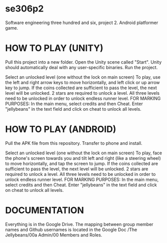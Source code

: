 se306p2
=======

Software engineering three hundred and six, project 2. Android platformer game.

HOW TO PLAY (UNITY)
===================

Pull this project into a new folder.
Open the Unity scene called "Start". Unity should automatically deal with any user-specific binaries.
Run the project.

Select an unlocked level (one without the lock on main screen)
To play, use the left and right arrow keys to move horizontally, and left click or up arrow key to jump. 
If the coins collected are sufficient to pass the level, the next level will be unlocked. 2 stars are required to unlock a level.
All three levels need to be unlocked in order to unlock endless runner level.
FOR MARKING PURPOSES: In the main menu, select credits and then Cheat. Enter "jellybeans" in the text field and click on cheat to unlock all levels.


HOW TO PLAY (ANDROID)
=====================

Pull the APK file from this repository. Transfer to phone and install.

Select an unlocked level (one without the lock on main screen)
To play, face the phone's screen towards you and tilt left and right (like a steering wheel) to move horizontally, and tap the screen to jump.
If the coins collected are sufficient to pass the level, the next level will be unlocked. 2 stars are required to unlock a level.
All three levels need to be unlocked in order to unlock endless runner level.
FOR MARKING PURPOSES: In the main menu, select credits and then Cheat. Enter "jellybeans" in the text field and click on cheat to unlock all levels.

DOCUMENTATION
=============

Everything is in the Google Drive. The mapping between group member names and Github usernames is located in the Google Doc /The Jellybeans/00a Admin/00 Members and Roles.
